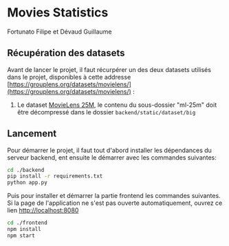 # Movies Statistics
Fortunato Filipe et Dévaud Guillaume

## Récupération des datasets

Avant de lancer le projet, il faut récurpérer un des deux datasets utilisés dans le projet, disponibles à cette addresse [https://grouplens.org/datasets/movielens/](https://grouplens.org/datasets/movielens/) :

1. Le dataset [MovieLens 25M](http://files.grouplens.org/datasets/movielens/ml-25m.zip), le contenu du sous-dossier "ml-25m" doit être décompressé dans le dossier `backend/static/dataset/big`


## Lancement

Pour démarrer le projet, il faut tout d'abord installer les dépendances du serveur backend, ent ensuite le démarrer avec les commandes suivantes:
```bash
cd ./backend
pip install -r requirements.txt
python app.py
```

Puis pour installer et démarrer la partie frontend les commandes suivantes. Si la page de l'application ne s'est pas ouverte automatiquement, ouvrez ce lien [http://localhost:8080](http://localhost:8080)
```bash
cd ./frontend
npm install
npm start
```



